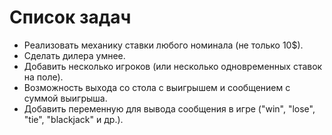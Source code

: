 # Список задач

- Реализовать механику ставки любого номинала (не только 10$).
- Сделать дилера умнее.
- Добавить несколько игроков (или несколько одновременных ставок на поле).
- Возможность выхода со стола с выигрышем и сообщением с суммой выигрыша.
- Добавить переменную для вывода сообщения в игре ("win", "lose", "tie", "blackjack" и др.).